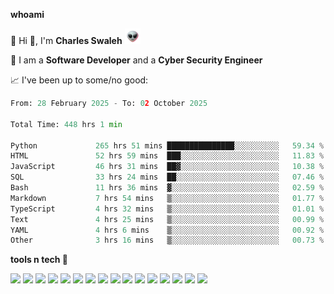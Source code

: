 **whoami**

🤪 Hi 👋, I'm **Charles Swaleh** <img src="alien.gif" height="25px">

🤖 I am a **Software Developer** and a **Cyber Security Engineer**

📈 I've been up to some/no good:

<!--START_SECTION:waka-->

```python
From: 28 February 2025 - To: 02 October 2025

Total Time: 448 hrs 1 min

Python             265 hrs 51 mins ███████████████░░░░░░░░░░   59.34 %
HTML               52 hrs 59 mins  ███░░░░░░░░░░░░░░░░░░░░░░   11.83 %
JavaScript         46 hrs 31 mins  ██▓░░░░░░░░░░░░░░░░░░░░░░   10.38 %
SQL                33 hrs 24 mins  ██░░░░░░░░░░░░░░░░░░░░░░░   07.46 %
Bash               11 hrs 36 mins  ▓░░░░░░░░░░░░░░░░░░░░░░░░   02.59 %
Markdown           7 hrs 54 mins   ▒░░░░░░░░░░░░░░░░░░░░░░░░   01.77 %
TypeScript         4 hrs 32 mins   ▒░░░░░░░░░░░░░░░░░░░░░░░░   01.01 %
Text               4 hrs 25 mins   ▒░░░░░░░░░░░░░░░░░░░░░░░░   00.99 %
YAML               4 hrs 6 mins    ▒░░░░░░░░░░░░░░░░░░░░░░░░   00.92 %
Other              3 hrs 16 mins   ▒░░░░░░░░░░░░░░░░░░░░░░░░   00.73 %
```

<!--END_SECTION:waka-->


**tools n tech 🔭**

![](https://img.shields.io/badge/OS-Linux-informational?style=flat&logo=linux&logoColor=white&color=800020)
![](https://img.shields.io/badge/Code-JavaScript-informational?style=flat&logo=javascript&logoColor=white&color=800020)
![](https://img.shields.io/badge/Code-Python-informational?style=flat&logo=python&logoColor=white&color=800020)
![](https://img.shields.io/badge/Code-C-informational?style=flat&logo=c&logoColor=white&color=800020)
![](https://img.shields.io/badge/Code-Ruby-informational?style=flat&logo=ruby&logoColor=white&color=800020)
![](https://img.shields.io/badge/Code-Go-informational?style=flat&logo=go&logoColor=white&color=800020)
![](https://img.shields.io/badge/Framework-React-informational?style=flat&logo=react&logoColor=white&color=800020)
![](https://img.shields.io/badge/Framework-Django-informational?style=flat&logo=django&logoColor=white&color=800020)
![](https://img.shields.io/badge/Framework-Flask-informational?style=flat&logo=flask&logoColor=white&color=800020)
![](https://img.shields.io/badge/Framework-Rails-informational?style=flat&logo=Ruby&logoColor=white&color=800020)
![](https://img.shields.io/badge/Shell-Bash-informational?style=flat&logo=gnu-bash&logoColor=white&color=800020)
![](https://img.shields.io/badge/DB-PostgreSQL-informational?style=flat&logo=postgresql&logoColor=white&color=800020)
![](https://img.shields.io/badge/DB-MySQL-informational?style=flat&logo=mysql&logoColor=white&color=800020)
![](https://img.shields.io/badge/CI/CD-Docker-informational?style=flat&logo=docker&logoColor=white&color=800020)
![](https://img.shields.io/badge/CI/CD-Kubernetes-informational?style=flat&logo=kubernetes&logoColor=white&color=800020)
![](https://img.shields.io/badge/CI/CD-Jenkins-informational?style=flat&logo=jenkins&logoColor=white&color=800020)

<!-- **stats 🔭**

[![Charles's GitHub stats](https://github-readme-stats.vercel.app/api?username=mashm3ll0w&count_private=true&show_icons=true&theme=maroongold&include_all_commits=true)](https://github.com/anuraghazra/github-readme-stats)             [![Top Langs](https://github-readme-stats.vercel.app/api/top-langs/?username=mashm3ll0w&layout=compact&theme=maroongold&langs_count=6)](https://github.com/anuraghazra/github-readme-stats) -->
